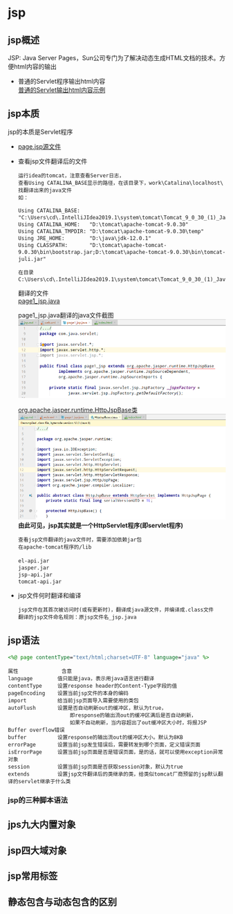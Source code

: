 jsp
==


## jsp概述
JSP: Java Server Pages，Sun公司专门为了解决动态生成HTML文档的技术。方便html内容的输出

* 普通的Servlet程序输出html内容  
    [普通的Servlet输出html内容示例](../jspProj/src/com/java/servlet/HtmlServlet.java)

## jsp本质
jsp的本质是Servlet程序

* [page.jsp源文件](../jspProj/web/page1.jsp)

* 查看jsp文件翻译后的文件
    ```text
    运行idea的tomcat，注意查看Server日志，
    查看Using CATALINA_BASE显示的路径，在该目录下，work\Catalina\localhost\  找翻译出来的java文件
    如：
    ```
    ```text
    Using CATALINA_BASE:   "C:\Users\cd\.IntelliJIdea2019.1\system\tomcat\Tomcat_9_0_30_(1)_JavaWeb"
    Using CATALINA_HOME:   "D:\tomcat\apache-tomcat-9.0.30"
    Using CATALINA_TMPDIR: "D:\tomcat\apache-tomcat-9.0.30\temp"
    Using JRE_HOME:        "D:\java\jdk-12.0.1"
    Using CLASSPATH:       "D:\tomcat\apache-tomcat-9.0.30\bin\bootstrap.jar;D:\tomcat\apache-tomcat-9.0.30\bin\tomcat-juli.jar"
    ```

    ```text
    在目录C:\Users\cd\.IntelliJIdea2019.1\system\tomcat\Tomcat_9_0_30_(1)_JavaWeb\work\Catalina\localhost\jsp\org\apache\jsp
    ```
    翻译的文件   
    [page1_jsp.java](../readme/page1_jsp.java)  
    
    page1_jsp.java翻译的java文件截图
    ![](../images/jsp/jsp_00.png)  
    
    [org.apache.jasper.runtime.HttpJspBase类](../readme/HttpJspPage.java)  
    ![](../images/jsp/jsp_01.png)  
    **由此可见，jsp其实就是一个HttpServlet程序(即servlet程序)**  
    
    ```text
    查看jsp文件翻译的java文件时，需要添加依赖jar包
    在apache-tomcat程序的/lib
    
    el-api.jar
    jasper.jar
    jsp-api.jar
    tomcat-api.jar
    ```

* jsp文件何时翻译和编译
    ```text
    jsp文件在其首次被访问时(或有更新时)，翻译成java源文件，并编译成.class文件
    翻译的jsp文件命名规则：原jsp文件名_jsp.java
    ```


## jsp语法
```jsp
<%@ page contentType="text/html;charset=UTF-8" language="java" %>
```
```text
属性              含意
language        值只能是java，表示用java语言进行翻译
contentType     设置response header的Content-Type字段的值
pageEncoding    设置当前jsp文件的本身的编码
import          给当前jsp页面导入需要使用的类包
autoFlush		设置是否自动刷新out的缓冲区，默认为true，
                    即response的输出流out的缓冲区满后是否自动刷新，
                    如果不自动刷新，当内容超出了out缓冲区大小时，将报JSP Buffer overflow错误
buffer		    设置response的输出流out的缓冲区大小。默认为8KB
errorPage       设置当前jsp发生错误后，需要转发到哪个页面，定义错误页面
isErrorPage	    设置当前jsp页面是否是错误页面，是的话，就可以使用exception异常对象
session		    设置当前jsp页面是否获取session对象，默认为true
extends		    设置jsp文件翻译后的类继承的类，给类似tomcat厂商预留的jsp默认翻译的servlet继承于什么类
```



### jsp的三种脚本语法


## jps九大内置对象


## jsp四大域对象


## jsp常用标签


## 静态包含与动态包含的区别



